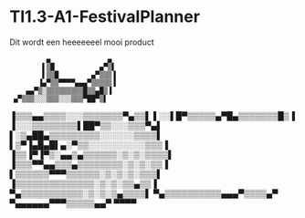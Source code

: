 # TI1.3-A1-FestivalPlanner
Dit wordt een heeeeeeel mooi product


             ▄              ▄
            ▌▒█           ▄▀▒▌
            ▌▒▒█        ▄▀▒▒▒▐
           ▐▄▀▒▒▀▀▀▀▄▄▄▀▒▒▒▒▒▐
        ▄▄▀▒░▒▒▒▒▒▒▒▒▒█▒▒▄█▒▐
     ▄▀▒▒▒░░░▒▒▒░░░▒▒▒▀██▀▒▌
   ▐▒▒▒▄▄▒▒▒▒░░░▒▒▒▒▒▒▒▀▄▒▒▌
   ▌░░▌█▀▒▒▒▒▒▄▀█▄▒▒▒▒▒▒▒█▒▐
 ▐░░░▒▒▒▒▒▒▒▒▌██▀▒▒░░░▒▒▒▀▄▌
 ▌░▒▄██▄▒▒▒▒▒▒▒▒▒░░░░░░▒▒▒▒▌
 ▌▒▀▐▄█▄█▌▄░▀▒▒░░░░░░░░░░▒▒▒▐
▐▒▒▐▀▐▀▒░▄▄▒▄▒▒▒▒▒▒░▒░▒░▒▒▒▒▌
▐▒▒▒▀▀▄▄▒▒▒▄▒▒▒▒▒▒▒▒░▒░▒░▒▒▐
 ▌▒▒▒▒▒▒▀▀▀▒▒▒▒▒▒░▒░▒░▒░▒▒▒▌
 ▐▒▒▒▒▒▒▒▒▒▒▒▒▒▒░▒░▒░▒▒▄▒▒▐
   ▀▄▒▒▒▒▒▒▒▒▒▒▒░▒░▒░▒▄▒▒▒▒▌
      ▀▄▒▒▒▒▒▒▒▒▒▒▄▄▄▀▒▒▒▒▄▀
          ▀▄▄▄▄▄▄▀▀▀▒▒▒▒▒▄▄▀
                           ▀▀▀▀
                           
                           
                           
                           
